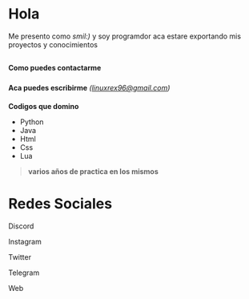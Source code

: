 
# **Hola**
Me presento como *smil:)* y soy programdor aca estare exportando mis proyectos y conocimientos
##
**Como puedes contactarme**
###
**Aca puedes escribirme** *(linuxrex96@gmail.com)*
####
**Codigos que domino**
* Python
* Java 
* Html
* Css
* Lua
>**varios años de practica en los mismos** 
#####
# **Redes Sociales**
Discord
>
Instagram
>
Twitter
>
Telegram
>
Web
>
